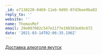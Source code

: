 ```yaml
---
_id: e7138220-8469-11eb-9d95-07d3bee9ba83
reply_to: ''
website: ''
name: ThomasMof
email: 29e097082c547e21f7e198383e69c672
date: '2021-03-14T02:06:35.196Z'
---
```

<a href="https://t.me/s/alcohol_yakutsk_89247662671">Доставка алкоголя якутск</a>
